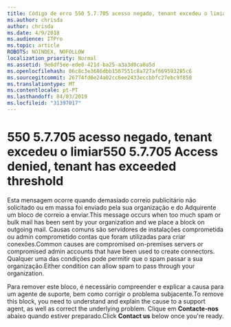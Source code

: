 ```yaml
---
title: Código de erro 550 5.7.705 acesso negado, tenant excedeu o limiar
ms.author: chrisda
author: chrisda
ms.date: 4/9/2018
ms.audience: ITPro
ms.topic: article
ROBOTS: NOINDEX, NOFOLLOW
localization_priority: Normal
ms.assetid: 9e6df5ee-ede8-421d-ba25-a3a3d0ca0a5d
ms.openlocfilehash: 06c8c3e3686dbb1567551c8a727af669593285c6
ms.sourcegitcommit: 26774fd0e24a02cc6ee2433eccbbfc27ebc9f850
ms.translationtype: MT
ms.contentlocale: pt-PT
ms.lasthandoff: 04/03/2019
ms.locfileid: "31397017"
---
```

# <a name="550-57705-access-denied-tenant-has-exceeded-threshold"></a><span data-ttu-id="eea29-102">550 5.7.705 acesso negado, tenant excedeu o limiar</span><span class="sxs-lookup"><span data-stu-id="eea29-102">550 5.7.705 Access denied, tenant has exceeded threshold</span></span>

<span data-ttu-id="eea29-103">Esta mensagem ocorre quando demasiado correio publicitário não solicitado ou em massa foi enviado pela sua organização e do Adquirente um bloco de correio a enviar.</span><span class="sxs-lookup"><span data-stu-id="eea29-103">This message occurs when too much spam or bulk mail has been sent by your organization and we place a block on outgoing mail.</span></span>
<span data-ttu-id="eea29-104">Causas comuns são servidores de instalações comprometida ou admin comprometido contas que foram utilizadas para criar conexões.</span><span class="sxs-lookup"><span data-stu-id="eea29-104">Common causes are compromised on-premises servers or compromised admin accounts that have been used to create connectors.</span></span> <span data-ttu-id="eea29-105">Qualquer uma das condições pode permitir que o spam passar a sua organização.</span><span class="sxs-lookup"><span data-stu-id="eea29-105">Either condition can allow spam to pass through your organization.</span></span>

<span data-ttu-id="eea29-106">Para remover este bloco, é necessário compreender e explicar a causa para um agente de suporte, bem como corrigir o problema subjacente.</span><span class="sxs-lookup"><span data-stu-id="eea29-106">To remove this block, you need to understand and explain the cause to a support agent, as well as correct the underlying problem.</span></span>
<span data-ttu-id="eea29-107">Clique em **Contacte-nos** abaixo quando estiver preparado.</span><span class="sxs-lookup"><span data-stu-id="eea29-107">Click **Contact us** below once you're ready.</span></span>

